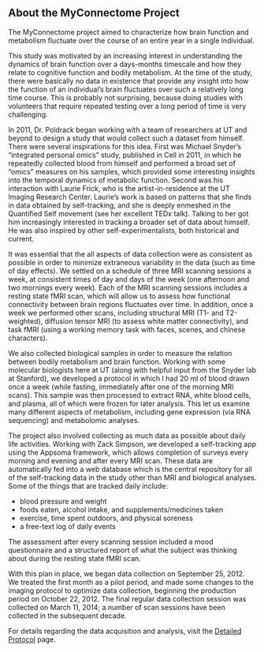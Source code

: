 ## About the MyConnectome Project

The MyConnectome project aimed to characterize how brain function and metabolism fluctuate over the course of an entire year in a single individual.

This study was motivated by an increasing interest in understanding the dynamics of brain function over a days-months timescale and how they relate to cognitive function and bodily metabolism.  At the time of the study, there were basically no data in existence that provide any insight into how the function of an individual’s brain fluctuates over such a relatively long time course. This is probably not surprising, because doing studies with volunteers that require repeated testing over a long period of time is very challenging.  

In 2011, Dr. Poldrack began working with a team of researchers at UT and beyond to design a study that would collect such a dataset from himself.  There were several inspirations for this idea.  First was Michael Snyder’s “integrated personal omics” study, published in Cell in 2011, in which he repeatedly collected blood from himself and performed a broad set of “omics” measures on his samples, which provided some interesting insights into the temporal dynamics of metabolic function.  Second was his interaction with Laurie Frick, who is the artist-in-residence at the UT Imaging Research Center.  Laurie’s work is based on patterns that she finds in data obtained by self-tracking, and she is deeply enmeshed in the Quantified Self movement (see her excellent TEDx talk).  Talking to her got him increasingly interested in tracking a broader set of data about himself.  He was also inspired by other self-experimentalists, both historical and current.

It was essential that the all aspects of data collection were as consistent as possible in order to minimize extraneous variability in the data (such as time of day effects).  We settled on a schedule of three MRI scanning sessions a week, at consistent times of day and days of the week (one afternoon and two mornings every week).  Each of the MRI scanning sessions includes a resting state fMRI scan, which will allow us to assess how functional connectivity between brain regions fluctuates over time.  In addition, once a week we performed other scans, including structural MRI (T1- and T2-weighted), diffusion tensor MRI (to assess white matter connectivity), and task fMRI (using a working memory task with faces, scenes, and chinese characters).

We also collected biological samples in order to measure the relation between bodily metabolism and brain function.  Working with some molecular biologists here at UT (along with helpful input from the Snyder lab at Stanford), we developed a protocol in which I had 20 ml of blood drawn once a week (while fasting, immediately after one of the morning MRI scans). This sample was then processed to extract RNA, white blood cells, and plasma, all of which were frozen for later analysis.  This let us examine many different aspects of metabolism, including gene expression (via RNA sequencing) and metabolomic analyses.

The project also involved collecting as much data as possible about daily life activities.  Working with Zack Simpson, we developed a self-tracking app using the Appsoma framework, which allows completion of surveys every morning and evening and after every MRI scan.  These data are automatically fed into a web database which is the central repository for all of the self-tracking data in the study other than MRI and biological analyses.  Some of the things that are tracked daily include:

- blood pressure and weight
- foods eaten, alcohol intake, and supplements/medicines taken
- exercise, time spent outdoors, and physical soreness
- a free-text log of daily events

The assessment after every scanning session included a mood questionnaire and a structured report of what the subject was thinking about during the resting state fMRI scan.

With this plan in place, we began data collection on September 25, 2012.  We treated the first month as a pilot period, and made some changes to the imaging protocol to optimize data collection, beginning the production period on October 22, 2012.  The final regular data collection session was collected on March 11, 2014; a number of scan sessions have been collected in the subsequent decade.

For details regarding the data acquisition and analysis, visit the [Detailed Protocol](detailed-protocol.md) page.

 